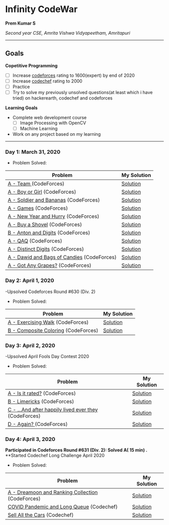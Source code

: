 # Infinity CodeWar

**Prem Kumar S**

*Second year CSE, Amrita Vishwa Vidyapeetham, Amritapuri*

---

## Goals

**Copetitive Programming**
- [ ] Increase [codeforces](https://codeforces.com/profile/M.A.D.T.I.T.A.N) rating to 1600(expert) by end of 2020
- [ ] Increase [codechef](https://www.codechef.com/users/prem5634) rating to 2000
- [ ] Practice 
- [ ] Try to solve my previously unsolved questions(at least which i have tried) on hackerearth, codechef and codeforces

**Learning Goals**

- Complete web development course
  - [ ] Image Processing with OpenCV
  - [ ] Machine Learning
  
 - Work on any project based on my learning

---
### Day 1: March 31, 2020

- Problem Solved:

|**Problem**| **My Solution**|
|-----------|----------------|
| [A - Team ](https://codeforces.com/contest/231/problem/A) (CodeForces) | [Solution](https://codeforces.com/contest/231/submission/74861498 )|
| [A - Boy or Girl](https://codeforces.com/contest/236/problem/A) (CodeForces) | [Solution]( https://codeforces.com/contest/236/submission/74861977)|
| [A - Soldier and Bananas](https://codeforces.com/contest/546/problem/A) (CodeForces) | [Solution](https://codeforces.com/contest/546/submission/74862360 )|
| [A - Games](https://codeforces.com/contest/268/problem/A) (CodeForces) | [Solution](https://codeforces.com/contest/268/submission/74863428 )|
| [A - New Year and Hurry](https://codeforces.com/contest/750/problem/A) (CodeForces) | [Solution](https://codeforces.com/contest/750/submission/74865378 )|
| [A - Buy a Shovel](https://codeforces.com/contest/732/problem/A) (CodeForces) | [Solution]( https://codeforces.com/contest/732/submission/74866627)|
| [B - Anton and Digits](https://codeforces.com/contest/734/problem/B) (CodeForces) | [Solution](https://codeforces.com/contest/734/submission/74868929 )|
| [A - QAQ](https://codeforces.com/contest/894/problem/A) (CodeForces) | [Solution](https://codeforces.com/contest/894/submission/74870873 )|
| [A - Distinct Digits](https://codeforces.com/contest/1228/problem/A) (CodeForces) | [Solution](https://codeforces.com/contest/1228/submission/74884110 )|
| [A - Dawid and Bags of Candies](https://codeforces.com/contest/1230/problem/A) (CodeForces) | [Solution](https://codeforces.com/contest/1230/submission/74898868 )|
| [A - Got Any Grapes?](https://codeforces.com/contest/1114/problem/A) (CodeForces) | [Solution](https://codeforces.com/contest/1114/submission/74899385 )|

### Day 2: April 1, 2020

-Upsolved Codeforces Round #630 (Div. 2)

- Problem Solved:

|**Problem**| **My Solution**|
|-----------|----------------|
| [A - Exercising Walk](https://codeforces.com/contest/1332/problem/A) (CodeForces) | [Solution](https://codeforces.com/contest/1332/submission/75068302 )|
| [B - Composite Coloring](https://codeforces.com/contest/1332/problem/B) (CodeForces) | [Solution](https://codeforces.com/contest/1332/submission/75078553 )|

### Day 3: April 2, 2020

-Upsolved April Fools Day Contest 2020

- Problem Solved:

|**Problem**| **My Solution**|
|-----------|----------------|
| [A - Is it rated?](https://codeforces.com/contest/1331/problem/A) (CodeForces) | [Solution](https://codeforces.com/contest/1331/submission/75179805 )|
| [B - Limericks](https://codeforces.com/contest/1331/problem/B) (CodeForces) | [Solution](https://codeforces.com/contest/1331/submission/75180219 )|
| [C - ...And after happily lived ever they](https://codeforces.com/contest/1331/problem/C) (CodeForces) | [Solution](https://codeforces.com/contest/1331/submission/75182190 )|
| [D - Again?	](https://codeforces.com/contest/1331/problem/D) (CodeForces) | [Solution](https://codeforces.com/contest/1331/submission/75179999 )|

### Day 4: April 3, 2020

**Participated in Codeforces Round #631 (Div. 2):
  Solved A( 15 min) .**
**Started Codechef Long Challenge April 2020
- Problem Solved:

|**Problem**| **My Solution**|
|-----------|----------------|
| [A - Dreamoon and Ranking Collection](https://codeforces.com/contest/1330/problem/A) (CodeForces) | [Solution]( https://codeforces.com/contest/1330/submission/75364369)|
| [COVID Pandemic and Long Queue](https://www.codechef.com/APRIL20B/problems/COVIDLQ) (Codechef) | [Solution](https://www.codechef.com/viewsolution/31133882 )|
| [Sell All the Cars](https://www.codechef.com/APRIL20B/problems/CARSELL) (Codechef) | [Solution]( https://www.codechef.com/viewsolution/31123743)|

